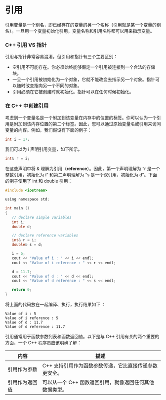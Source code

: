 # 引用

引用变量是一个别名，即已经存在的变量的另一个名称（引用就是某一个变量的别名）。一旦用一个变量初始化引用，变量名称和引用名称都可以用来指示变量。

### C++ 引用 VS 指针

引用与指针非常容易混淆，但引用和指针有三个主要区别：

- 空引用不可能存在。你必须始终能够假定一个引用被连接到一个合法的存储块。
- 一旦一个引用被初始化为一个对象，它就不能改变去指示另一个对象。指针可以随时改变指向另一个不同的对象。
- 引用必须在它被创建时就初始化。指针可以在任何时候初始化。

### 在 C++ 中创建引用

考虑到一个变量名是一个附加到该变量在内存中的位置的标签。你可以认为一个引用是附加到该内存位置的第二个标签。因此，您可以通过原始变量名或引用来访问变量的内容。例如，我们假设有下面的例子：

```c
int i = 17;
```

我们可以为 i 声明引用变量，如下所示。

```c
int& r = i;
```

在这些声明中将 & 理解为引用（**reference**）。因此，第一个声明理解为 “r 是一个整数引用，初始化为 i” 和第二声明理解为 “s 是一个双引用，初始化为 d”。下面的例子使用了 int 和 double 引用：

```c
#include <iostream>

using namespace std;

int main ()
{
   // declare simple variables
   int i;
   double d;

   // declare reference variables
   int& r = i;
   double& s = d;

   i = 5;
   cout << "Value of i : " << i << endl;
   cout << "Value of i reference : " << r << endl;

   d = 11.7;
   cout << "Value of d : " << d << endl;
   cout << "Value of d reference : " << s << endl;

   return 0;
}
```

将上面的代码放在一起编译、执行，执行结果如下 ：

```
Value of i : 5
Value of i reference : 5
Value of d : 11.7
Value of d reference : 11.7
```

引用通常用于函数参数列表和函数返回值。以下是与 C++ 引用有关的两个重要的方面，一个 C++ 程序员应该明确了解：

| 内容           | 描述                                                    |
| -------------- | ------------------------------------------------------- |
| 引用作为参数   | C++ 支持引用作为函数参数传递，它比直接传递参数更安全。  |
| 引用作为返回值 | 可以从一个 C++ 函数返回引用，就像返回任何其他数据类型。 |